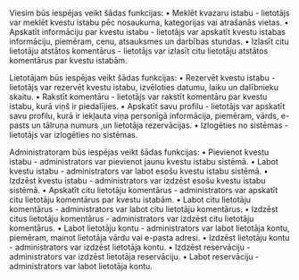 Viesim būs iespējas veikt šādas funkcijas:
•	Meklēt kvazaru istabu - lietotājs var meklēt kvestu istabu pēc nosaukuma, kategorijas vai atrašanās vietas.
•	Apskatīt informāciju par kvestu istabu - lietotājs var apskatīt kvestu istabas informāciju, piemēram, cenu, atsauksmes un darbības stundas.
•	Izlasīt citu lietotāju atstātos komentārus - lietotājs var izlasīt citu lietotāju atstātos komentārus par kvestu istabām.

Lietotājam būs iespējas veikt šādas funkcijas:
•	Rezervēt kvestu istabu - lietotājs var rezervēt kvestu istabu, izvēloties datumu, laiku un dalībnieku skaitu.
•	Rakstīt komentāru - lietotājs var rakstīt komentāru par kvestu istabu, kurā viņš ir piedalījies.
•	Apskatīt savu profilu - lietotājs var apskatīt savu profilu, kurā ir iekļauta viņa personīgā informācija, piemēram, vārds, e-pasts un tālruņa numurs ,un lietotāja rezervācijas.
•	Izlogēties no sistēmas - lietotājs var izlogēties no sistēmas.

Administratoram būs iespējas veikt šādas funkcijas:
•	Pievienot kvestu istabu - administrators var pievienot jaunu kvestu istabu sistēmā.
•	Labot kvestu istabu - administrators var labot esošu kvestu istabu sistēmā.
•	Izdzēst kvestu istabu - administrators var izdzēst esošu kvestu istabu sistēmā.
•	Apskatīt citu lietotāju komentārus - administrators var apskatīt citu lietotāju komentārus par kvestu istabām.
•	Labot citu lietotāju komentārus - administrators var labot citu lietotāju komentārus.
•	Izdzēst citus lietotāju komentārus - administrators var izdzēst citu lietotāju komentārus.
•	Labot lietotāju kontu - administrators var labot lietotāja kontu, piemēram, mainot lietotāja vārdu vai e-pasta adresi.
•	Izdzēst lietotāju kontu - administrators var izdzēst lietotāja kontu.
•	Izdzēst reservāciju - administrators var izdzēst lietotāja reservāciju.
•	Labot reservāciju - administrators var labot lietotāja kontu.
